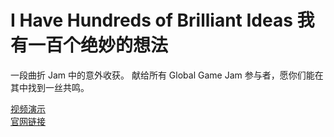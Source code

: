 # I Have Hundreds of Brilliant Ideas 我有一百个绝妙的想法
一段曲折 Jam 中的意外收获。 献给所有 Global Game Jam 参与者，愿你们能在其中找到一丝共鸣。

[视频演示](https://www.bilibili.com/video/BV1rr4y1K7y4/)  
[官网链接](https://globalgamejam.org/2021/games/global-game-jammers-%E7%8C%AE%E7%BB%99%E6%89%80%E6%9C%89%E5%8F%82%E4%B8%8E%E8%80%85-9)
